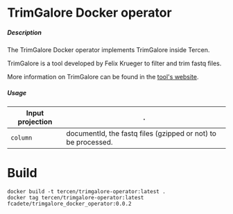 # TrimGalore Docker operator

##### Description

The TrimGalore Docker operator implements TrimGalore inside Tercen.

TrimGalore is a tool developed by Felix Krueger to filter and trim fastq files.

More information on TrimGalore can be found in the [tool's website](https://www.bioinformatics.babraham.ac.uk/projects/trim_galore/).

##### Usage

Input projection|.
---|---
`column`        | documentId, the fastq files (gzipped or not) to be processed.


# Build

```shell
docker build -t tercen/trimgalore-operator:latest .
docker tag tercen/trimgalore-operator:latest fcadete/trimgalore_docker_operator:0.0.2
``` 